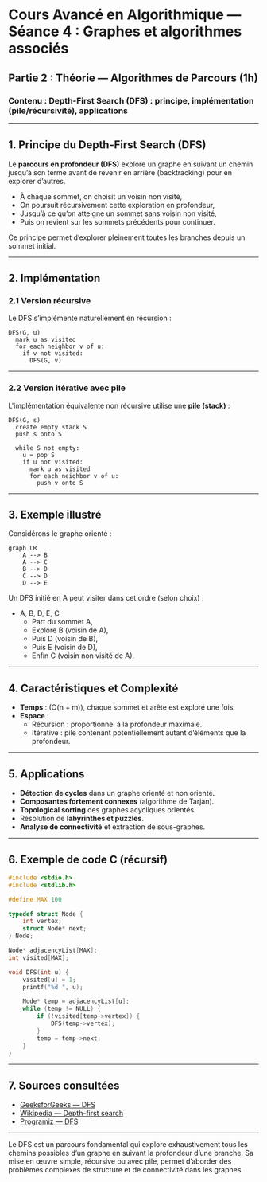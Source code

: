 # Cours Avancé en Algorithmique — Séance 4 : Graphes et algorithmes associés  
## Partie 2 : Théorie — Algorithmes de Parcours (1h)  
### Contenu : Depth-First Search (DFS) : principe, implémentation (pile/récursivité), applications

---

## 1. Principe du Depth-First Search (DFS)

Le **parcours en profondeur (DFS)** explore un graphe en suivant un chemin jusqu’à son terme avant de revenir en arrière (backtracking) pour en explorer d’autres.

- À chaque sommet, on choisit un voisin non visité,
- On poursuit récursivement cette exploration en profondeur,
- Jusqu’à ce qu’on atteigne un sommet sans voisin non visité,
- Puis on revient sur les sommets précédents pour continuer.

Ce principe permet d’explorer pleinement toutes les branches depuis un sommet initial.

---

## 2. Implémentation

### 2.1 Version récursive

Le DFS s’implémente naturellement en récursion :

```pseudo
DFS(G, u)
  mark u as visited
  for each neighbor v of u:
    if v not visited:
      DFS(G, v)
```

---

### 2.2 Version itérative avec pile

L'implémentation équivalente non récursive utilise une **pile (stack)** :

```pseudo
DFS(G, s)
  create empty stack S
  push s onto S

  while S not empty:
    u = pop S
    if u not visited:
      mark u as visited
      for each neighbor v of u:
        push v onto S
```

---

## 3. Exemple illustré

Considérons le graphe orienté :

```mermaid
graph LR
    A --> B
    A --> C
    B --> D
    C --> D
    D --> E
```

Un DFS initié en A peut visiter dans cet ordre (selon choix) :

- A, B, D, E, C
  - Part du sommet A,
  - Explore B (voisin de A),
  - Puis D (voisin de B),
  - Puis E (voisin de D),
  - Enfin C (voisin non visité de A).

---

## 4. Caractéristiques et Complexité

- **Temps** : \(O(n + m)\), chaque sommet et arête est exploré une fois.
- **Espace** :
  - Récursion : proportionnel à la profondeur maximale.
  - Itérative : pile contenant potentiellement autant d’éléments que la profondeur.

---

## 5. Applications

- **Détection de cycles** dans un graphe orienté et non orienté.
- **Composantes fortement connexes** (algorithme de Tarjan).
- **Topological sorting** des graphes acycliques orientés.
- Résolution de **labyrinthes et puzzles**.
- **Analyse de connectivité** et extraction de sous-graphes.

---

## 6. Exemple de code C (récursif)

```c
#include <stdio.h>
#include <stdlib.h>

#define MAX 100

typedef struct Node {
    int vertex;
    struct Node* next;
} Node;

Node* adjacencyList[MAX];
int visited[MAX];

void DFS(int u) {
    visited[u] = 1;
    printf("%d ", u);

    Node* temp = adjacencyList[u];
    while (temp != NULL) {
        if (!visited[temp->vertex]) {
            DFS(temp->vertex);
        }
        temp = temp->next;
    }
}
```

---

## 7. Sources consultées

- [GeeksforGeeks — DFS](https://www.geeksforgeeks.org/depth-first-search-or-dfs-for-a-graph/)
- [Wikipedia — Depth-first search](https://en.wikipedia.org/wiki/Depth-first_search)
- [Programiz — DFS](https://www.programiz.com/dsa/graph-dfs)

---

Le DFS est un parcours fondamental qui explore exhaustivement tous les chemins possibles d’un graphe en suivant la profondeur d’une branche. Sa mise en œuvre simple, récursive ou avec pile, permet d’aborder des problèmes complexes de structure et de connectivité dans les graphes.